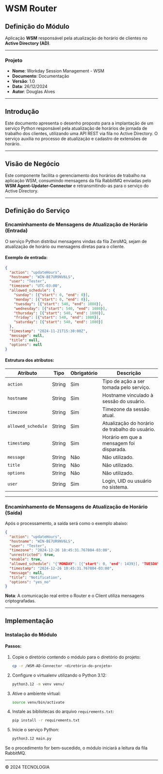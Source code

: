 
# WSM Router

## Definição do Módulo
Aplicação **WSM** responsável pela atualização de horário de clientes no **Active Directory (AD)**.

---

### Projeto
- **Nome**: Workday Session Management - WSM
- **Documento**: Documentação
- **Versão**: 1.0
- **Data**: 26/12/2024
- **Autor**: Douglas Alves

---

## Introdução
Este documento apresenta o desenho proposto para a implantação de um serviço Python responsável pela atualização de horários de jornada de trabalho dos clientes, utilizando uma API REST via fila no Active Directory. O serviço auxilia no processo de atualização e cadastro de extensões de horário.

---

## Visão de Negócio
Este componente facilita o gerenciamento dos horários de trabalho na aplicação WSM, consumindo mensagens da fila RabbitMQ enviadas pelo **WSM Agent-Updater-Connector** e retransmitindo-as para o serviço do Active Directory.

---

## Definição do Serviço

### Encaminhamento de Mensagens de Atualização de Horário (Entrada)
O serviço Python distribui mensagens vindas da fila ZeroMQ, sejam de atualização de horário ou mensagens diretas para o cliente.

#### Exemplo de entrada:

```json
{
  "action": "updateHours",
  "hostname": "WIN-BE7UR9NV6LS",
  "user": "Tester",
  "timezone": "UTC-03:00",
  "allowed_schedule": {
    "sunday": [{"start": 0, "end": 0}],
    "monday": [{"start": 0, "end": 0}],
    "tuesday": [{"start": 540, "end": 1080}],
    "wednesday": [{"start": 540, "end": 1080}],
    "thursday": [{"start": 540, "end": 1080}],
    "friday": [{"start": 540, "end": 1080}],
    "saturday": [{"start": 540, "end": 1080}]
  },
  "timestamp": "2024-11-21T15:30:00Z",
  "message": null,
  "title": null,
  "options": null
}
```

#### Estrutura dos atributos:

| **Atributo**       | **Tipo** | **Obrigatório** | **Descrição**                                      |
|---------------------|----------|-----------------|--------------------------------------------------|
| `action`           | String   | Sim             | Tipo de ação a ser tomada pelo serviço.          |
| `hostname`         | String   | Sim             | Hostname vinculado à sessão do usuário.          |
| `timezone`         | String   | Sim             | Timezone da sessão atual.                        |
| `allowed_schedule` | String   | Sim             | Atualização do horário de trabalho do usuário.   |
| `timestamp`        | String   | Sim             | Horário em que a mensagem foi disparada.         |
| `message`          | String   | Não             | Não utilizado.                                   |
| `title`            | String   | Não             | Não utilizado.                                   |
| `options`          | String   | Não             | Não utilizado.                                   |
| `user`             | String   | Sim             | Login, UID ou usuário no sistema.               |

---

### Encaminhamento de Mensagens de Atualização de Horário (Saída)

Após o processamento, a saída será como o exemplo abaixo:

```json
{
  "action": "updateHours",
  "hostname": "WIN-BE7UR9NV6LS",
  "user": "Tester",
  "timezone": "2024-12-26 10:45:31.767804-03:00",
  "unrestricted": true,
  "enable": true,
  "allowed_schedule": "{"MONDAY": [{"start": 0, "end": 1439}], "TUESDAY": [{"start": 0, "end": 1439}], "WEDNESDAY": [{"start": 0, "end": 1439}], "THURSDAY": [{"start": 0, "end": 1439}], "FRIDAY": [{"start": 0, "end": 1439}], "SATURDAY": [{"start": 0, "end": 1439}], "SUNDAY": [{"start": 0, "end": 1439}]}",
  "timestamp": "2024-12-26 10:45:31.767804-03:00",
  "message": null,
  "title": "Notification",
  "options": "yes_no"
}
```

**Nota**: A comunicação real entre o Router e o Client utiliza mensagens criptografadas.

---

## Implementação

### Instalação do Módulo

#### Passos:
1. Copie o diretório contendo o módulo para o diretório do projeto:
   ```bash
   cp -r /WSM-AD-Connector <diretório-do-projeto>
   ```

2. Configure o virtualenv utilizando o Python 3.12:
   ```bash
   python3.12 -m venv venv/
   ```

3. Ative o ambiente virtual:
   ```bash
   source venv/bin/activate
   ```

4. Instale as bibliotecas do arquivo `requirements.txt`:
   ```bash
   pip install -r requirements.txt
   ```

5. Inicie o serviço Python:
   ```bash
   python3.12 main.py
   ```

Se o procedimento for bem-sucedido, o módulo iniciará a leitura da fila RabbitMQ.

---

© 2024 TECNOLOGIA
